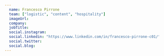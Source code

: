 ```yaml
---
  name: Francesco Pirrone
  team: ["logistic", "content", "hospitality"]
  imageUrl: 
  company: 
  jobTitle: 
  social.instagram: 
  social.linkedin: "https://www.linkedin.com/in/francesco-pirrone-c01/"
  social.twitter: 
  social.blog: 
---
```


